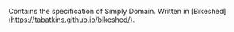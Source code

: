 Contains the specification of Simply Domain. Written in [Bikeshed] (https://tabatkins.github.io/bikeshed/).
